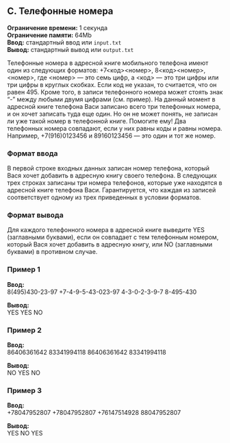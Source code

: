 ## C. Телефонные номера

**Ограничение времени:** 1 секунда  
**Ограничение памяти:** 64Mb  
**Ввод:** стандартный ввод или `input.txt`  
**Вывод:** стандартный вывод или `output.txt`

Телефонные номера в адресной книге мобильного телефона имеют один из следующих форматов: +7<код><номер>, 8<код><номер>, <номер>, где <номер> — это семь цифр, а <код> — это три цифры или три цифры в круглых скобках. Если код не указан, то считается, что он равен 495. Кроме того, в записи телефонного номера может стоять знак “-” между любыми двумя цифрами (см. пример). На данный момент в адресной книге телефона Васи записано всего три телефонных номера, и он хочет записать туда еще один. Но он не может понять, не записан ли уже такой номер в телефонной книге. Помогите ему! Два телефонных номера совпадают, если у них равны коды и равны номера. Например, +7(916)0123456 и 89160123456 — это один и тот же номер.

### Формат ввода
В первой строке входных данных записан номер телефона, который Вася хочет добавить в адресную книгу своего телефона. В следующих трех строках записаны три номера телефонов, которые уже находятся в адресной книге телефона Васи. Гарантируется, что каждая из записей соответствует одному из трех приведенных в условии форматов.

### Формат вывода
Для каждого телефонного номера в адресной книге выведите YES (заглавными буквами), если он совпадает с тем телефонным номером, который Вася хочет добавить в адресную книгу, или NO (заглавными буквами) в противном случае.

### Пример 1
**Ввод:**  
8(495)430-23-97
+7-4-9-5-43-023-97
4-3-0-2-3-9-7
8-495-430

**Вывод:**  
YES
YES
NO


### Пример 2
**Ввод:**  
86406361642
83341994118
86406361642
83341994118

**Вывод:**  
NO
YES
NO


### Пример 3
**Ввод:**  
+78047952807
+78047952807
+76147514928
88047952807

**Вывод:**  
YES
NO
YES
